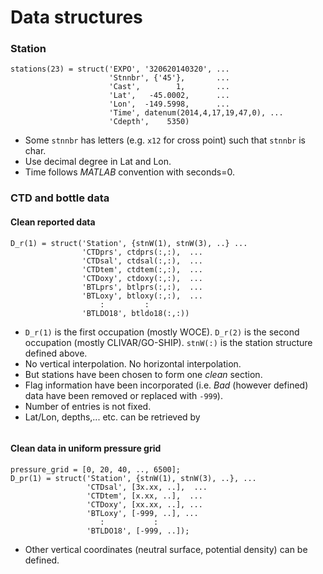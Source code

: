 # Data structures
### Station
~~~
stations(23) = struct('EXPO', '320620140320', ...
                      'Stnnbr', {'45'},       ...
                      'Cast',        1,       ...
                      'Lat',   -45.0002,      ...
                      'Lon',  -149.5998,      ...
                      'Time', datenum(2014,4,17,19,47,0), ...
                      'Cdepth',    5350)
~~~
+ Some `stnnbr` has letters (e.g. `x12` for cross point) such that `stnnbr` is char.
+ Use decimal degree in Lat and Lon.
+ Time follows *MATLAB* convention with seconds=0.


### CTD and bottle data

#### Clean reported data
~~~
D_r(1) = struct('Station', {stnW(1), stnW(3), ..} ...
                'CTDprs', ctdprs(:,:),  ...
                'CTDsal', ctdsal(:,:),  ...
                'CTDtem', ctdtem(:,:),  ...
                'CTDoxy', ctdoxy(:,:),  ...
                'BTLprs', btlprs(:,:),  ...
                'BTLoxy', btloxy(:,:),  ...
                    :         :     
                'BTLDO18', btldo18(:,:))
~~~
+ `D_r(1)` is the first occupation (mostly WOCE). `D_r(2)` is the second occupation (mostly CLIVAR/GO-SHIP). `stnW(:)` is the station structure defined above.
+ No vertical interpolation. No horizontal interpolation.
+ But stations have been chosen to form one *clean* section.
+ Flag information have been incorporated (i.e. *Bad* (however defined) data have been removed or replaced with `-999`).
+ Number of entries is not fixed.
+ Lat/Lon, depths,... etc. can be retrieved by
~~~
~~~

#### Clean data in uniform pressure grid
~~~
pressure_grid = [0, 20, 40, .., 6500];
D_pr(1) = struct('Station', {stnW(1), stnW(3), ..}, ...
                 'CTDsal', [3x.xx, ..],  ...
                 'CTDtem', [x.xx, ..],  ...
                 'CTDoxy', [xx.xx, ..], ...
                 'BTLoxy', [-999, ..], ...
                    :           :
                 'BTLDO18', [-999, ..]);                 
~~~
+ Other vertical coordinates (neutral surface, potential density) can be defined.